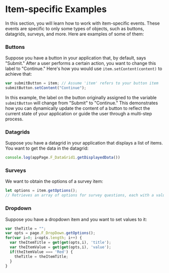 # Item-specific Examples

In this section, you will learn how to work with item-specific events. These events are specific to only some types of objects, such as buttons, datagrids, surveys, and more. Here are examples of some of them:

### Buttons
Suppose you have a button in your application that, by default, says "Submit." After a user performs a certain action,
you want to change this label to "Continue." Here's how you would use `item.setContent(content)` to achieve that:

```javascript
var submitButton = item; // Assume 'item' refers to your button item
submitButton.setContent("Continue");
```

In this example, the label on the button originally assigned to the variable `submitButton` will change from "Submit"
to "Continue." This demonstrates how you can dynamically update the content of a button to reflect the current state of
your application or guide the user through a multi-step process.


### Datagrids
Suppose you have a datagrid in your application that displays a list of items. You want to get the data in the datagrid:
```javascript
console.log(appPage.F_DataGrid1.getDisplayedData())
```


### Surveys
We want to obtain the options of a survey item:
```javascript
let options = item.getOptions();
// Retrieves an array of options for survey questions, each with a value and display property.
```





### Dropdown
Suppose you have a dropdown item and you want to set values to it:
```javascript
var theTitle = "";
var opts = page.F_DropDown.getOptions();
for(var i=0; i<opts.length; i++) {
  var theItemTitle = get(get(opts,i), 'title');
  var theItemValue = get(get(opts,i), 'value');
  if(theItemValue === 'Red') {
    theTitle = theItemTitle;
  }
}
```